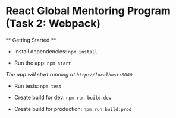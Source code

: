 # React Global Mentoring Program (Task 2: Webpack)

** Getting Started **

- Install dependencies:
`npm install`

-  Run the app:
`npm start`

*The app will start running at `http://localhost:8080`*

-  Run tests:
`npm test`

-  Create build for dev:
`npm run build:dev`

-  Create build for production:
`npm run build:prod`